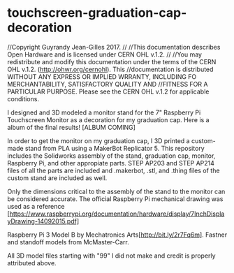 # touchscreen-graduation-cap-decoration
//Copyright Guyrandy Jean-Gilles 2017.
// 
//This documentation describes Open Hardware and is licensed under CERN OHL v.1.2.
// 
//You may redistribute and modify this documentation under the terms of the CERN OHL v.1.2. (http://ohwr.org/cernohl). This //documentation is distributed WITHOUT ANY EXPRESS OR IMPLIED WRRANTY, INCLUDING FO MERCHANTABILITY, SATISFACTORY QUALITY AND //FITNESS FOR A PARTICULAR PURPOSE.  Please see the CERN OHL v.1.2 for applicable conditions.

I designed and 3D modeled a monitor stand for the 7" Raspberry Pi Touchscreen Monitor as a decoration for my graduation cap. Here is a album of the final results! [ALBUM COMING]

In order to get the monitor on my graduation cap, I 3D printed a custom-made stand from PLA using a MakerBot Replicator 5. This repository includes the Solidworks assembly of the stand, graduation cap, monitor, Raspberry Pi, and other appropiate parts. STEP AP203 and STEP AP214 files of all the parts are included and .makerbot, .stl, and .thing files of the custom stand are included as well.

Only the dimensions critical to the assembly of the stand to the monitor can be considered accurate. The official Raspberry Pi mechanical drawing was used as a reference [https://www.raspberrypi.org/documentation/hardware/display/7InchDisplayDrawing-14092015.pdf]

Raspberry Pi 3 Model B by Mechatronics Arts[http://bit.ly/2r7Fq6m]. Fastner and standoff models from McMaster-Carr.

All 3D model files starting with "99" I did not make and credit is properly attributed above.
